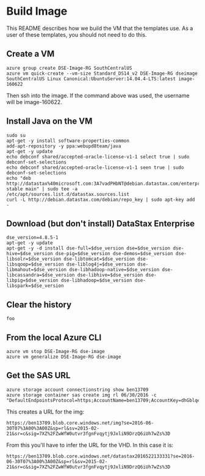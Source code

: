 # Build Image

This README describes how we build the VM that the templates use.  As a user of these templates, you should not need to do this.

## Create a VM
 
    azure group create DSE-Image-RG SouthCentralUS
    azure vm quick-create --vm-size Standard_DS14_v2 DSE-Image-RG dseimage SouthCentralUS Linux Canonical:UbuntuServer:14.04.4-LTS:latest image-160622

Then ssh into the image.  If the command above was used, the username will be image-160622.

## Install Java on the VM

    sudo su
    apt-get -y install software-properties-common
    add-apt-repository -y ppa:webupd8team/java
    apt-get -y update
    echo debconf shared/accepted-oracle-license-v1-1 select true | sudo debconf-set-selections
    echo debconf shared/accepted-oracle-license-v1-1 seen true | sudo debconf-set-selections
    echo "deb http://datastax%40microsoft.com:3A7vadPHbNT@debian.datastax.com/enterprise stable main" | sudo tee -a /etc/apt/sources.list.d/datastax.sources.list
    curl -L http://debian.datastax.com/debian/repo_key | sudo apt-key add -

## Download (but don't install) DataStax Enterprise

    dse_version=4.8.5-1
    apt-get -y update
    apt-get -y -d install dse-full=$dse_version dse=$dse_version dse-hive=$dse_version dse-pig=$dse_version dse-demos=$dse_version dse-libsolr=$dse_version dse-libtomcat=$dse_version dse-libsqoop=$dse_version dse-liblog4j=$dse_version dse-libmahout=$dse_version dse-libhadoop-native=$dse_version dse-libcassandra=$dse_version dse-libhive=$dse_version dse-libpig=$dse_version dse-libhadoop=$dse_version dse-libspark=$dse_version
 
## Clear the history

    foo

## From the local Azure CLI 
    azure vm stop DSE-Image-RG dse-image
    azure vm generalize DSE-Image-RG dse-image
 
## Get the SAS URL

    azure storage account connectionstring show ben13709
    azure storage container sas create img rl 06/30/2016 -c "DefaultEndpointsProtocol=https;AccountName=ben13709;AccountKey=dhGblqecj7vrSHb7e1817WUDLa9LA7K3wltemU/riA=="

This creates a URL for the img:

    https://ben13709.blob.core.windows.net/img?se=2016-06-30T07%3A00%3A00Z&sp=rl&sv=2015-02-21&sr=c&sig=7XZ%2FZwWfW0utvr3fgnFvqytj9JxliN9DrzQ6iUh7wZs%3D

From this you'll have to infer the URL for the VHD.  In this case it is:

    https://ben13709.blob.core.windows.net/datastax2016522133331?se=2016-06-30T07%3A00%3A00Z&sp=rl&sv=2015-02-21&sr=c&sig=7XZ%2FZwWfW0utvr3fgnFvqytj9JxliN9DrzQ6iUh7wZs%3D
